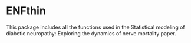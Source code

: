 # ENFthin
This package includes all the functions used in the Statistical modeling of diabetic neuropathy: Exploring the
dynamics of nerve mortality paper.
